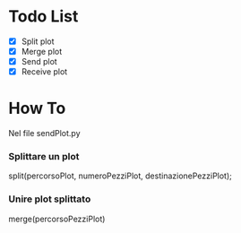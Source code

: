 # Todo List

- [X] Split plot
- [X] Merge plot
- [X] Send plot
- [X] Receive plot

# How To

Nel file sendPlot.py

### Splittare un plot

split(percorsoPlot, numeroPezziPlot, destinazionePezziPlot);

### Unire plot splittato

merge(percorsoPezziPlot)
